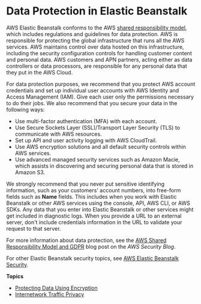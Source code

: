 # Data Protection in Elastic Beanstalk<a name="security-data-protection"></a>

AWS Elastic Beanstalk conforms to the AWS [shared responsibility model](http://aws.amazon.com/compliance/shared-responsibility-model/), which includes regulations and guidelines for data protection\. AWS is responsible for protecting the global infrastructure that runs all the AWS services\. AWS maintains control over data hosted on this infrastructure, including the security configuration controls for handling customer content and personal data\. AWS customers and APN partners, acting either as data controllers or data processors, are responsible for any personal data that they put in the AWS Cloud\. 

For data protection purposes, we recommend that you protect AWS account credentials and set up individual user accounts with AWS Identity and Access Management \(IAM\)\. Give each user only the permissions necessary to do their jobs\. We also recommend that you secure your data in the following ways:
+ Use multi\-factor authentication \(MFA\) with each account\.
+ Use Secure Sockets Layer \(SSL\)/Transport Layer Security \(TLS\) to communicate with AWS resources\.
+ Set up API and user activity logging with AWS CloudTrail\.
+ Use AWS encryption solutions and all default security controls within AWS services\.
+ Use advanced managed security services such as Amazon Macie, which assists in discovering and securing personal data that is stored in Amazon S3\.

We strongly recommend that you never put sensitive identifying information, such as your customers' account numbers, into free\-form fields such as **Name** fields\. This includes when you work with Elastic Beanstalk or other AWS services using the console, API, AWS CLI, or AWS SDKs\. Any data that you enter into Elastic Beanstalk or other services might get included in diagnostic logs\. When you provide a URL to an external server, don't include credentials information in the URL to validate your request to that server\.

For more information about data protection, see the [AWS Shared Responsibility Model and GDPR](http://aws.amazon.com/blogs/security/the-aws-shared-responsibility-model-and-gdpr/) blog post on the *AWS Security Blog*\.

For other Elastic Beanstalk security topics, see [AWS Elastic Beanstalk Security](security.md)\.

**Topics**
+ [Protecting Data Using Encryption](security-data-protection-encryption.md)
+ [Internetwork Traffic Privacy](security-data-protection-internetwork.md)